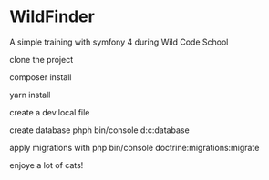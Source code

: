 # WildFinder


A simple training with symfony 4 during Wild Code School

clone the project

composer install

yarn install

create a dev.local file

create database phph bin/console d:c:database

apply migrations with php bin/console doctrine:migrations:migrate

enjoye a lot of cats!
